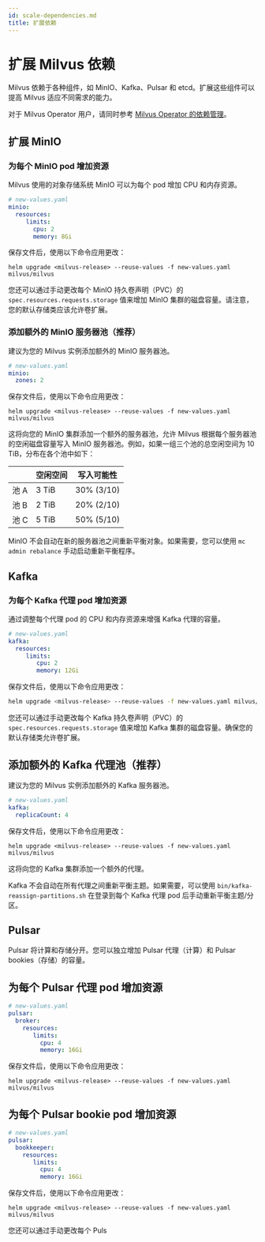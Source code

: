 ```yaml
---
id: scale-dependencies.md
title: 扩展依赖
---
```


# 扩展 Milvus 依赖

Milvus 依赖于各种组件，如 MinIO、Kafka、Pulsar 和 etcd。扩展这些组件可以提高 Milvus 适应不同需求的能力。

对于 Milvus Operator 用户，请同时参考 [Milvus Operator 的依赖管理](manage_dependencies.md)。

## 扩展 MinIO

### 为每个 MinIO pod 增加资源

Milvus 使用的对象存储系统 MinIO 可以为每个 pod 增加 CPU 和内存资源。

```yaml
# new-values.yaml
minio:
  resources:
     limits:
       cpu: 2
       memory: 8Gi
```

保存文件后，使用以下命令应用更改：

```shell
helm upgrade <milvus-release> --reuse-values -f new-values.yaml milvus/milvus
```

您还可以通过手动更改每个 MinIO 持久卷声明（PVC）的 `spec.resources.requests.storage` 值来增加 MinIO 集群的磁盘容量。请注意，您的默认存储类应该允许卷扩展。

### 添加额外的 MinIO 服务器池（推荐）

建议为您的 Milvus 实例添加额外的 MinIO 服务器池。

```yaml
# new-values.yaml
minio:
  zones: 2
```

保存文件后，使用以下命令应用更改：

```shell
helm upgrade <milvus-release> --reuse-values -f new-values.yaml milvus/milvus
```

这将向您的 MinIO 集群添加一个额外的服务器池，允许 Milvus 根据每个服务器池的空闲磁盘容量写入 MinIO 服务器池。例如，如果一组三个池的总空闲空间为 10 TiB，分布在各个池中如下：

|        | 空闲空间 | 写入可能性 |
|--------|------------|------------|
| 池 A  | 3 TiB     | 30% (3/10) |
| 池 B  | 2 TiB     | 20% (2/10) |
| 池 C  | 5 TiB     | 50% (5/10) |

<div class="alert note">

MinIO 不会自动在新的服务器池之间重新平衡对象。如果需要，您可以使用 `mc admin rebalance` 手动启动重新平衡程序。

</div>

## Kafka

### 为每个 Kafka 代理 pod 增加资源

通过调整每个代理 pod 的 CPU 和内存资源来增强 Kafka 代理的容量。

```yaml
# new-values.yaml
kafka:
  resources:
     limits:
        cpu: 2
        memory: 12Gi
```

保存文件后，使用以下命令应用更改：

```bash
helm upgrade <milvus-release> --reuse-values -f new-values.yaml milvus/milvus
```

您还可以通过手动更改每个 Kafka 持久卷声明（PVC）的 `spec.resources.requests.storage` 值来增加 Kafka 集群的磁盘容量。确保您的默认存储类允许卷扩展。

## 添加额外的 Kafka 代理池（推荐）

建议为您的 Milvus 实例添加额外的 Kafka 服务器池。

```yaml
# new-values.yaml
kafka:
  replicaCount: 4
```

保存文件后，使用以下命令应用更改：

```shell
helm upgrade <milvus-release> --reuse-values -f new-values.yaml milvus/milvus
```

这将向您的 Kafka 集群添加一个额外的代理。

<div class="alert note">

Kafka 不会自动在所有代理之间重新平衡主题。如果需要，可以使用 `bin/kafka-reassign-partitions.sh` 在登录到每个 Kafka 代理 pod 后手动重新平衡主题/分区。

</div>

## Pulsar

Pulsar 将计算和存储分开。您可以独立增加 Pulsar 代理（计算）和 Pulsar bookies（存储）的容量。

## 为每个 Pulsar 代理 pod 增加资源

```yaml
# new-values.yaml
pulsar:
  broker:
    resources:
       limits:
         cpu: 4
         memory: 16Gi
```

保存文件后，使用以下命令应用更改：

```shell
helm upgrade <milvus-release> --reuse-values -f new-values.yaml milvus/milvus
```

## 为每个 Pulsar bookie pod 增加资源

```yaml
# new-values.yaml
pulsar:
  bookkeeper:
    resources:
       limits:
         cpu: 4
         memory: 16Gi
```

保存文件后，使用以下命令应用更改：

```shell
helm upgrade <milvus-release> --reuse-values -f new-values.yaml milvus/milvus
```

您还可以通过手动更改每个 Puls